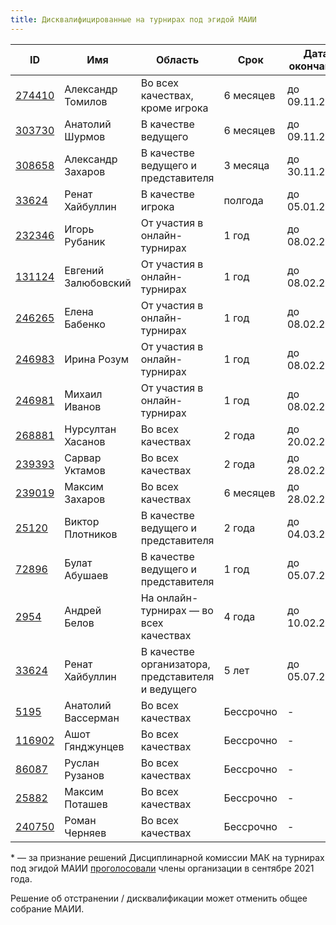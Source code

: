```yaml
---
title: Дисквалифицированные на турнирах под эгидой МАИИ
---
```


<table class="uk-table uk-table-divider uk-table-hover">
<thead>
  <tr>
  <th>ID</th>
  <th>Имя</th>
  <th>Область</th>
  <th>Срок</th>
  <th>Дата окончания</th>
  <th>Комментарий</th>
  </tr>
</thead>
<tbody>
<tr>
  <td><a href="https://rating.maii.li/b/player/274410">274410</a></td>
  <td>Александр Томилов</td>
  <td>Во всех качествах, кроме игрока</td>
  <td>6 месяцев</td>
  <td>до 09.11.2024</td>
  <td>По <a href="https://www.maii.li/docs/2024-05-09-reshenie-dg-16-(po-povodu-komandy-zhaki-fresko)/">решению ДГ №16</a></td>
  </tr>
<tr>
  <td><a href="https://rating.maii.li/b/player/303730">303730</a></td>
  <td>Анатолий Шурмов</td>
  <td>В качестве ведущего</td>
  <td>6 месяцев</td>
  <td>до 09.11.2024</td>
  <td>По <a href="https://www.maii.li/docs/2024-05-09-reshenie-dg-16-(po-povodu-komandy-zhaki-fresko)/">решению ДГ №16</a></td>
</tr>
<tr>
  <td><a href="https://rating.maii.li/b/player/308658">308658</a></td>
  <td>Александр Захаров</td>
  <td>В качестве ведущего и представителя</td>
  <td>3 месяца</td>
  <td>до 30.11.2024</td>
  <td>По <a href="https://www.maii.li/docs/2024-08-31-reshenie-dg-19/">решению ДГ №19</a></td>
</tr>
<tr>
  <td><a href="https://rating.maii.li/b/player/33624">33624</a></td>
  <td>Ренат Хайбуллин</td>
  <td>В качестве игрока</td>
  <td>полгода</td>
  <td>до 05.01.2025</td>
  <td>По <a href="https://www.maii.li/docs/2024-07-04-reshenie-dg-18/">решению ДГ №18</a></td>
</tr>
<tr>
  <td><a href="https://rating.maii.li/b/player/232346">232346</a></td>
  <td>Игорь Рубаник</td>
  <td>От участия в онлайн-турнирах</td>
  <td>1 год</td>
  <td>до 08.02.2025</td>
  <td>По <a href="https://www.maii.li/docs/2024-02-08-reshenie-dg-12-(po-povodu-komandy-polusuharik)/">решению ДГ №12</a></td>
  </tr>
<tr>
  <td><a href="https://rating.maii.li/b/player/131124">131124</a></td>
  <td>Евгений Залюбовский</td>
  <td>От участия в онлайн-турнирах</td>
  <td>1 год</td>
  <td>до 08.02.2025</td>
  <td>По <a href="https://www.maii.li/docs/2024-02-08-reshenie-dg-12-(po-povodu-komandy-polusuharik)/">решению ДГ №12</a></td>
  </tr>
<tr>
  <td><a href="https://rating.maii.li/b/player/246265">246265</a></td>
  <td>Елена Бабенко</td>
  <td>От участия в онлайн-турнирах</td>
  <td>1 год</td>
  <td>до 08.02.2025</td>
  <td>По <a href="https://www.maii.li/docs/2024-02-08-reshenie-dg-12-(po-povodu-komandy-polusuharik)/">решению ДГ №12</a></td>
  </tr>
<tr>
  <td><a href="https://rating.maii.li/b/player/246983">246983</a></td>
  <td>Ирина Розум</td>
  <td>От участия в онлайн-турнирах</td>
  <td>1 год</td>
  <td>до 08.02.2025</td>
  <td>По <a href="https://www.maii.li/docs/2024-02-08-reshenie-dg-12-(po-povodu-komandy-polusuharik)/">решению ДГ №12</a></td>
</tr>
<tr>
  <td><a href="https://rating.maii.li/b/player/246981">246981</a></td>
  <td>Михаил Иванов</td>
  <td>От участия в онлайн-турнирах</td>
  <td>1 год</td>
  <td>до 08.02.2025</td>
  <td>По <a href="https://www.maii.li/docs/2024-02-08-reshenie-dg-12-(po-povodu-komandy-polusuharik)/">решению ДГ №12</a></td>
  </tr>
<tr>
  <td><a href="https://rating.maii.li/b/player/268881">268881</a></td>
  <td>Нурсултан Хасанов</td>
  <td>Во всех качествах</td>
  <td>2 года</td>
  <td>до 20.02.2025</td>
  <td>По <a href="https://www.maii.li/docs/2023-02-20-reshenie-dg-4-(po-povodu-diskvalifikacii-nursultana-hasanova)/">решению ДГ №4</a></td>
  </tr>
<tr>
  <td><a href="https://rating.maii.li/b/player/239393">239393</a></td>
  <td>Сарвар Уктамов</td>
  <td>Во всех качествах</td>
  <td>2 года</td>
  <td>до 28.02.2025</td>
  <td>По <a href="https://www.maii.li/docs/2023-02-28-reshenie-dg-6-(po-povodu-diskvalifikacii-sarvara-uktamova)/">решению ДГ №6</a></td>
</tr>
<tr>
  <td><a href="https://rating.maii.li/b/player/239019">239019</a></td>
  <td>Максим Захаров</td>
  <td>Во всех качествах</td>
  <td>6 месяцев</td>
  <td>до 28.02.2025</td>
  <td>По <a href="https://www.maii.li/docs/2024-08-31-reshenie-dg-19/">решению ДГ №19</a></td>
</tr>
<tr>
  <td><a href="https://rating.maii.li/b/player/25120">25120</a></td>
  <td>Виктор Плотников</td>
  <td>В качестве ведущего и представителя</td>
  <td>2 года</td>
  <td>до 04.03.2025</td>
  <td>По <a href="https://www.maii.li/docs/2023-03-04-reshenie-dg-7-(po-povodu-diskvalifikacii-viktora-plotnikova)/">решению ДГ №7</a></td>
</tr>
<tr>
  <td><a href="https://rating.maii.li/b/player/72896">72896</a></td>
  <td>Булат Абушаев</td>
  <td>В качестве ведущего и представителя</td>
  <td>1 год</td>
  <td>до 05.07.2025</td>
  <td>По <a href="https://www.maii.li/docs/2024-07-04-reshenie-dg-18/">решению ДГ №18</a></td>
</tr>
<tr>
  <td><a href="https://rating.maii.li/b/player/2954">2954</a></td>
  <td>Андрей Белов</td>
  <td>На онлайн-турнирах — во всех качествах</td>
  <td>4 года</td>
  <td>до 10.02.2026</td>
  <td>По <a href="https://www.maii.li/docs/2022-02-10-reshenie-dg-2-(po-povodu-diskvalifikacii-andreya-belova)/">решению ДГ №2</a></td>
</tr>
<tr>
  <td><a href="https://rating.maii.li/b/player/33624">33624</a></td>
  <td>Ренат Хайбуллин</td>
  <td>В качестве организатора, представителя и ведущего</td>
  <td>5 лет</td>
  <td>до 05.07.2029</td>
  <td>По <a href="https://www.maii.li/docs/2024-07-04-reshenie-dg-18/">решению ДГ №18</a></td>
</tr>
<tr>
  <td><a href="https://rating.maii.li/b/player/5195/">5195</a></td>
  <td>Анатолий Вассерман</td>
  <td>Во всех качествах</td>
  <td>Бессрочно</td>
  <td>-</td>
  <td>По <a href="https://www.maii.li/docs/2022-05-02-protokol-obshego-sobraniya-maii-ot-30.04.2022/">решению ОС МАИИ</a></td>
  </tr>
<tr>
  <td><a href="https://rating.maii.li/b/player/116902">116902</a></td>
  <td>Ашот Гянджунцев</td>
  <td>Во всех качествах</td>
  <td>Бессрочно</td>
  <td>-</td>
  <td>По <a href="https://teletype.in/@diskom/mak_11.01.2019">решению ДК МАК</a><a href="note">*</a></td>
  </tr>
<tr>
  <td><a href="https://rating.maii.li/b/player/86087">86087</a></td>
  <td>Руслан Рузанов</td>
  <td>Во всех качествах</td>
  <td>Бессрочно</td>
  <td>-</td>
  <td>По <a href="https://teletype.in/@diskom/mak_09.09.2015_3">решению ДК МАК</a><a href="note">*</a></td>
  </tr>
<tr>
  <td><a href="https://rating.maii.li/b/player/25882">25882</a></td>
  <td>Максим Поташев</td>
  <td>Во всех качествах</td>
  <td>Бессрочно</td>
  <td>-</td>
  <td>По <a href="https://www.maii.li/docs/2022-12-21-protokol-obshego-sobraniya-maii-ot-21.12.2022/">решению ОС МАИИ</a></td>
  </tr>
<tr>
  <td><a href="https://rating.maii.li/b/player/240750">240750</a></td>
  <td>Роман Черняев</td>
  <td>Во всех качествах</td>
  <td>Бессрочно</td>
  <td>-</td>
  <td>По <a href="https://www.maii.li/docs/2023-04-06-reshenie-dg-9-(po-povodu-bessrochnoj-diskvalifikacii-romana-chernyaeva)/">решению ДГ №9</a></td>
  </tr>
</tbody>
</table>

<a name="note"></a>\* — за признание решений Дисциплинарной комиссии МАК на турнирах под эгидой МАИИ [проголосовали](https://www.maii.li/news/2021-09-14-diskvalifikacii-dk-mak:-rezultaty-pervogo-golosovaniya-i-anons-povtornogo/) члены организации в сентябре 2021 года.

Решение об отстранении / дисквалификации может отменить общее собрание МАИИ.